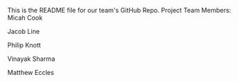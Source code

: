 This is the README file for our team's GitHub Repo.
Project Team Members: 
Micah Cook

Jacob Line

Philip Knott

Vinayak Sharma

Matthew Eccles
